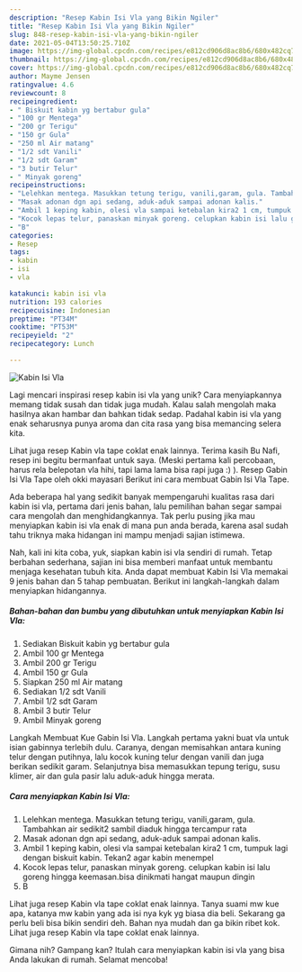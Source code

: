 ```yaml
---
description: "Resep Kabin Isi Vla yang Bikin Ngiler"
title: "Resep Kabin Isi Vla yang Bikin Ngiler"
slug: 848-resep-kabin-isi-vla-yang-bikin-ngiler
date: 2021-05-04T13:50:25.710Z
image: https://img-global.cpcdn.com/recipes/e812cd906d8ac8b6/680x482cq70/kabin-isi-vla-foto-resep-utama.jpg
thumbnail: https://img-global.cpcdn.com/recipes/e812cd906d8ac8b6/680x482cq70/kabin-isi-vla-foto-resep-utama.jpg
cover: https://img-global.cpcdn.com/recipes/e812cd906d8ac8b6/680x482cq70/kabin-isi-vla-foto-resep-utama.jpg
author: Mayme Jensen
ratingvalue: 4.6
reviewcount: 8
recipeingredient:
- " Biskuit kabin yg bertabur gula"
- "100 gr Mentega"
- "200 gr Terigu"
- "150 gr Gula"
- "250 ml Air matang"
- "1/2 sdt Vanili"
- "1/2 sdt Garam"
- "3 butir Telur"
- " Minyak goreng"
recipeinstructions:
- "Lelehkan mentega. Masukkan tetung terigu, vanili,garam, gula. Tambahkan air sedikit2 sambil diaduk hingga tercampur rata"
- "Masak adonan dgn api sedang, aduk-aduk sampai adonan kalis."
- "Ambil 1 keping kabin, olesi vla sampai ketebalan kira2 1 cm, tumpuk lagi dengan biskuit kabin. Tekan2 agar kabin menempel"
- "Kocok lepas telur, panaskan minyak goreng. celupkan kabin isi lalu goreng hingga keemasan.bisa dinikmati hangat maupun dingin"
- "B"
categories:
- Resep
tags:
- kabin
- isi
- vla

katakunci: kabin isi vla 
nutrition: 193 calories
recipecuisine: Indonesian
preptime: "PT34M"
cooktime: "PT53M"
recipeyield: "2"
recipecategory: Lunch

---
```



![Kabin Isi Vla](https://img-global.cpcdn.com/recipes/e812cd906d8ac8b6/680x482cq70/kabin-isi-vla-foto-resep-utama.jpg)

Lagi mencari inspirasi resep kabin isi vla yang unik? Cara menyiapkannya memang tidak susah dan tidak juga mudah. Kalau salah mengolah maka hasilnya akan hambar dan bahkan tidak sedap. Padahal kabin isi vla yang enak seharusnya punya aroma dan cita rasa yang bisa memancing selera kita.

Lihat juga resep Kabin vla tape coklat enak lainnya. Terima kasih Bu Nafi, resep ini begitu bermanfaat untuk saya. (Meski pertama kali percobaan, harus rela belepotan vla hihi, tapi lama lama bisa rapi juga :) ). Resep Gabin Isi Vla Tape oleh okki mayasari Berikut ini cara membuat Gabin Isi Vla Tape.

Ada beberapa hal yang sedikit banyak mempengaruhi kualitas rasa dari kabin isi vla, pertama dari jenis bahan, lalu pemilihan bahan segar sampai cara mengolah dan menghidangkannya. Tak perlu pusing jika mau menyiapkan kabin isi vla enak di mana pun anda berada, karena asal sudah tahu triknya maka hidangan ini mampu menjadi sajian istimewa.


Nah, kali ini kita coba, yuk, siapkan kabin isi vla sendiri di rumah. Tetap berbahan sederhana, sajian ini bisa memberi manfaat untuk membantu menjaga kesehatan tubuh kita. Anda dapat membuat Kabin Isi Vla memakai 9 jenis bahan dan 5 tahap pembuatan. Berikut ini langkah-langkah dalam menyiapkan hidangannya.

<!--inarticleads1-->

##### Bahan-bahan dan bumbu yang dibutuhkan untuk menyiapkan Kabin Isi Vla:

1. Sediakan  Biskuit kabin yg bertabur gula
1. Ambil 100 gr Mentega
1. Ambil 200 gr Terigu
1. Ambil 150 gr Gula
1. Siapkan 250 ml Air matang
1. Sediakan 1/2 sdt Vanili
1. Ambil 1/2 sdt Garam
1. Ambil 3 butir Telur
1. Ambil  Minyak goreng


Langkah Membuat Kue Gabin Isi Vla. Langkah pertama yakni buat vla untuk isian gabinnya terlebih dulu. Caranya, dengan memisahkan antara kuning telur dengan putihnya, lalu kocok kuning telur dengan vanili dan juga berikan sedikit garam. Selanjutnya bisa memasukkan tepung terigu, susu klimer, air dan gula pasir lalu aduk-aduk hingga merata. 

<!--inarticleads2-->

##### Cara menyiapkan Kabin Isi Vla:

1. Lelehkan mentega. Masukkan tetung terigu, vanili,garam, gula. Tambahkan air sedikit2 sambil diaduk hingga tercampur rata
1. Masak adonan dgn api sedang, aduk-aduk sampai adonan kalis.
1. Ambil 1 keping kabin, olesi vla sampai ketebalan kira2 1 cm, tumpuk lagi dengan biskuit kabin. Tekan2 agar kabin menempel
1. Kocok lepas telur, panaskan minyak goreng. celupkan kabin isi lalu goreng hingga keemasan.bisa dinikmati hangat maupun dingin
1. B


Lihat juga resep Kabin vla tape coklat enak lainnya. Tanya suami mw kue apa, katanya mw kabin yang ada isi nya kyk yg biasa dia beli. Sekarang ga perlu beli bisa bikin sendiri deh. Bahan nya mudah dan ga bikin ribet kok. Lihat juga resep Kabin vla tape coklat enak lainnya. 

Gimana nih? Gampang kan? Itulah cara menyiapkan kabin isi vla yang bisa Anda lakukan di rumah. Selamat mencoba!
